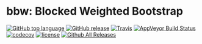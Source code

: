 # bbw: Blocked Weighted Bootstrap

[![GitHub top language](https://img.shields.io/github/languages/top/validmeasures/bbw.svg)](https://github.com/validmeasures/bbw/search?l=r)
[![GitHub release](https://img.shields.io/github/release/validmeasures/bbw.svg)](https://github.com/validmeasures/bbw/blob/master/NEWS.md)
[![Travis](https://img.shields.io/travis/validmeasures/bbw.svg?branch=master)](https://travis-ci.org/validmeasures/bbw)
[![AppVeyor Build Status](https://ci.appveyor.com/api/projects/status/github/validmeasures/bbw?branch=master&svg=true)](https://ci.appveyor.com/project/validmeasures/bbw)
[![codecov](https://codecov.io/gh/validmeasures/bbw/branch/master/graph/badge.svg)](https://codecov.io/gh/validmeasures/bbw)
[![license](https://img.shields.io/github/license/validmeasures/bbw.svg)](https://github.com/validmeasures/bbw/blob/master/LICENSE.md)
[![Github All Releases](https://img.shields.io/github/downloads/validmeasures/bbw/latest/total.svg)](https://github.com/validmeasures/bbw/archive/master.zip)
